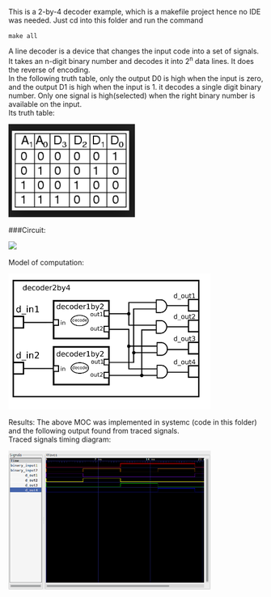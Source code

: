 This is a 2-by-4 decoder example, which is a makefile project hence no IDE was needed. 
Just cd into this folder and run the command 

    make all


A line decoder is a device that changes the input code into a set of signals.<br>
It takes an n-digit binary number and decodes it into 2<sup>n</sup> data lines.
It does the reverse of encoding. <br>
In the following truth table, only the output D0 is high when the input is zero, and the output D1 is high when the input is 1. it decodes a single digit binary number.
Only one signal is high(selected) when the right binary number is available on the input. <br>
Its truth table: 
<p align="left">
  <img src="Images/Truth table.png" width="250"/>
</p>

###Circuit:
<p align="left">
  <img src="Images/Circuit.png" width="200"/>
</p>

Model of computation:
<p align="left">
  <img src="Images/MoC.png" width="400"/>
</p>
Results:
The above MOC was implemented in systemc (code in this folder) and the following output found from traced signals.<br>
Traced signals timing diagram:
<p align="left">
  <img src="Images/Timing diagram.png" width="400"/>
<p>


